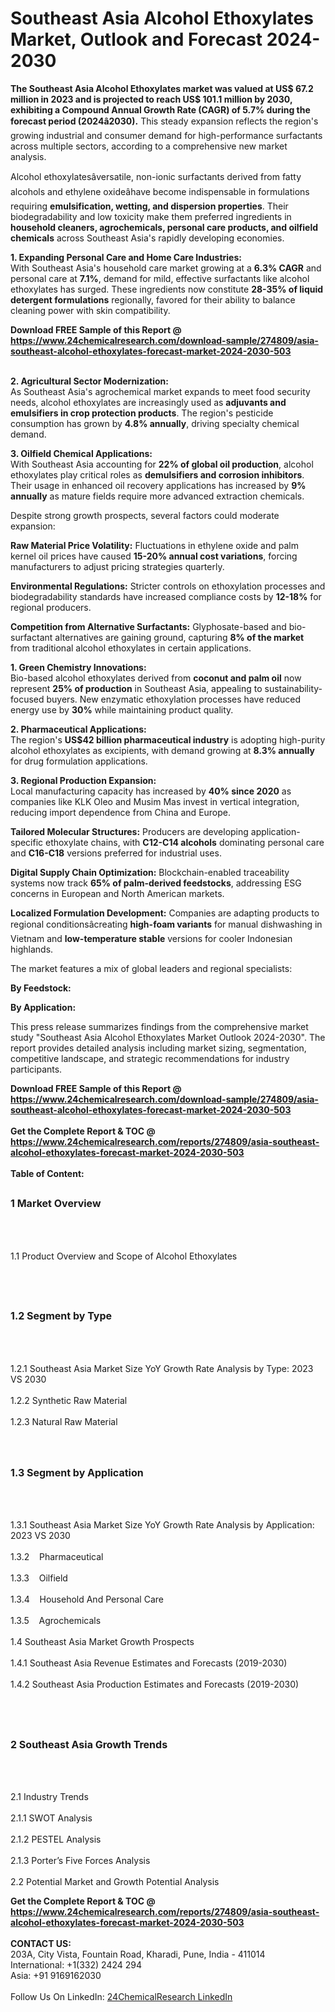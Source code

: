 <h1>Southeast Asia Alcohol Ethoxylates Market, Outlook and Forecast 2024-2030</h1><p><strong>The Southeast Asia Alcohol Ethoxylates market was valued at US$ 67.2 million in 2023 and is projected to reach US$ 101.1 million by 2030, exhibiting a Compound Annual Growth Rate (CAGR) of 5.7% during the forecast period (2024â2030).</strong> This steady expansion reflects the region's growing industrial and consumer demand for high-performance surfactants across multiple sectors, according to a comprehensive new market analysis.</p><p>Alcohol ethoxylatesâversatile, non-ionic surfactants derived from fatty alcohols and ethylene oxideâhave become indispensable in formulations requiring <strong>emulsification, wetting, and dispersion properties</strong>. Their biodegradability and low toxicity make them preferred ingredients in <strong>household cleaners, agrochemicals, personal care products, and oilfield chemicals</strong> across Southeast Asia's rapidly developing economies.</p><p><strong>1. Expanding Personal Care and Home Care Industries:</strong><br>
With Southeast Asia's household care market growing at a <strong>6.3% CAGR</strong> and personal care at <strong>7.1%</strong>, demand for mild, effective surfactants like alcohol ethoxylates has surged. These ingredients now constitute <strong>28-35% of liquid detergent formulations</strong> regionally, favored for their ability to balance cleaning power with skin compatibility.</p><div><b>Download FREE Sample of this Report @ 
            <a href="https://www.24chemicalresearch.com/download-sample/274809/asia-southeast-alcohol-ethoxylates-forecast-market-2024-2030-503">
            https://www.24chemicalresearch.com/download-sample/274809/asia-southeast-alcohol-ethoxylates-forecast-market-2024-2030-503</a></b></div><br><p><strong>2. Agricultural Sector Modernization:</strong><br>
As Southeast Asia's agrochemical market expands to meet food security needs, alcohol ethoxylates are increasingly used as <strong>adjuvants and emulsifiers in crop protection products</strong>. The region's pesticide consumption has grown by <strong>4.8% annually</strong>, driving specialty chemical demand.</p><p><strong>3. Oilfield Chemical Applications:</strong><br>
With Southeast Asia accounting for <strong>22% of global oil production</strong>, alcohol ethoxylates play critical roles as <strong>demulsifiers and corrosion inhibitors</strong>. Their usage in enhanced oil recovery applications has increased by <strong>9% annually</strong> as mature fields require more advanced extraction chemicals.</p><p>Despite strong growth prospects, several factors could moderate expansion:</p><p><strong>Raw Material Price Volatility:</strong> Fluctuations in ethylene oxide and palm kernel oil prices have caused <strong>15-20% annual cost variations</strong>, forcing manufacturers to adjust pricing strategies quarterly.</p><p><strong>Environmental Regulations:</strong> Stricter controls on ethoxylation processes and biodegradability standards have increased compliance costs by <strong>12-18%</strong> for regional producers.</p><p><strong>Competition from Alternative Surfactants:</strong> Glyphosate-based and bio-surfactant alternatives are gaining ground, capturing <strong>8% of the market</strong> from traditional alcohol ethoxylates in certain applications.</p><p><strong>1. Green Chemistry Innovations:</strong><br>
Bio-based alcohol ethoxylates derived from <strong>coconut and palm oil</strong> now represent <strong>25% of production</strong> in Southeast Asia, appealing to sustainability-focused buyers. New enzymatic ethoxylation processes have reduced energy use by <strong>30%</strong> while maintaining product quality.</p><p><strong>2. Pharmaceutical Applications:</strong><br>
The region's <strong>US$42 billion pharmaceutical industry</strong> is adopting high-purity alcohol ethoxylates as excipients, with demand growing at <strong>8.3% annually</strong> for drug formulation applications.</p><p><strong>3. Regional Production Expansion:</strong><br>
Local manufacturing capacity has increased by <strong>40% since 2020</strong> as companies like KLK Oleo and Musim Mas invest in vertical integration, reducing import dependence from China and Europe.</p><p><strong>Tailored Molecular Structures:</strong> Producers are developing application-specific ethoxylate chains, with <strong>C12-C14 alcohols</strong> dominating personal care and <strong>C16-C18</strong> versions preferred for industrial uses.</p><p><strong>Digital Supply Chain Optimization:</strong> Blockchain-enabled traceability systems now track <strong>65% of palm-derived feedstocks</strong>, addressing ESG concerns in European and North American markets.</p><p><strong>Localized Formulation Development:</strong> Companies are adapting products to regional conditionsâcreating <strong>high-foam variants</strong> for manual dishwashing in Vietnam and <strong>low-temperature stable</strong> versions for cooler Indonesian highlands.</p><p>The market features a mix of global leaders and regional specialists:</p><p><strong>By Feedstock:</strong></p><p><strong>By Application:</strong></p><p>This press release summarizes findings from the comprehensive market study "Southeast Asia Alcohol Ethoxylates Market Outlook 2024-2030". The report provides detailed analysis including market sizing, segmentation, competitive landscape, and strategic recommendations for industry participants.</p><div><b>Download FREE Sample of this Report @ 
            <a href="https://www.24chemicalresearch.com/download-sample/274809/asia-southeast-alcohol-ethoxylates-forecast-market-2024-2030-503">
            https://www.24chemicalresearch.com/download-sample/274809/asia-southeast-alcohol-ethoxylates-forecast-market-2024-2030-503</a></b></div><br><div><b>Get the Complete Report & TOC @ 
            <a href="https://www.24chemicalresearch.com/reports/274809/asia-southeast-alcohol-ethoxylates-forecast-market-2024-2030-503">
            https://www.24chemicalresearch.com/reports/274809/asia-southeast-alcohol-ethoxylates-forecast-market-2024-2030-503</a></b></div><br>
            <b>Table of Content:</b><p><h2><span style="font-size:16px"><strong>1 Market Overview&nbsp;&nbsp; &nbsp;</strong></span></h2><br />
<br />
<p>1.1 Product Overview and Scope of Alcohol Ethoxylates&nbsp;</p><br />
<br />
<h2><strong><span style="font-size:16px">1.2 Segment by Type&nbsp;&nbsp; &nbsp;</span></strong></h2><br />
<br />
<p>1.2.1 Southeast Asia Market Size YoY Growth Rate Analysis by Type: 2023 VS 2030&nbsp;&nbsp; &nbsp;<br /><br />
1.2.2 Synthetic Raw Material&nbsp;&nbsp; &nbsp;<br /><br />
1.2.3 Natural Raw Material<br /><br />
<br />
<h2><span style="font-size:16px"><strong>1.3 Segment by Application&nbsp;&nbsp;</strong></span></h2><br />
<br />
<p>1.3.1 Southeast Asia Market Size YoY Growth Rate Analysis by Application: 2023 VS 2030&nbsp;&nbsp; &nbsp;<br /><br />
1.3.2&nbsp;&nbsp; &nbsp;Pharmaceutical<br /><br />
1.3.3&nbsp;&nbsp; &nbsp;Oilfield<br /><br />
1.3.4&nbsp;&nbsp; &nbsp;Household And Personal Care<br /><br />
1.3.5&nbsp;&nbsp; &nbsp;Agrochemicals<br /><br />
1.4 Southeast Asia Market Growth Prospects&nbsp;&nbsp; &nbsp;<br /><br />
1.4.1 Southeast Asia Revenue Estimates and Forecasts (2019-2030)&nbsp;&nbsp; &nbsp;<br /><br />
1.4.2 Southeast Asia Production Estimates and Forecasts (2019-2030)&nbsp;&nbsp;</p><br />
<br />
<h2><span style="font-size:16px"><strong>2 Southeast Asia Growth Trends&nbsp;&nbsp; &nbsp;</strong></span></h2><br />
<br />
<p>2.1 Industry Trends&nbsp;&nbsp; &nbsp;<br /><br />
2.1.1 SWOT Analysis&nbsp;&nbsp; &nbsp;<br /><br />
2.1.2 PESTEL Analysis&nbsp;&nbsp; &nbsp;<br /><br />
2.1.3 Porter&rsquo;s Five Forces Analysis&nbsp;&nbsp; &nbsp;<br /><br />
2.2 Potential Market and Growth Potential Analysis&nbsp;&nbsp; &nbsp</p><div><b>Get the Complete Report & TOC @ 
            <a href="https://www.24chemicalresearch.com/reports/274809/asia-southeast-alcohol-ethoxylates-forecast-market-2024-2030-503">
            https://www.24chemicalresearch.com/reports/274809/asia-southeast-alcohol-ethoxylates-forecast-market-2024-2030-503</a></b></div><br><b>CONTACT US:</b><br>
            203A, City Vista, Fountain Road, Kharadi, Pune, India - 411014<br>
            International: +1(332) 2424 294<br>
            Asia: +91 9169162030 <br><br>
            Follow Us On LinkedIn: <a href="https://www.linkedin.com/company/24chemicalresearch/">24ChemicalResearch LinkedIn</a>